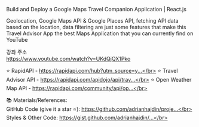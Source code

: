 Build and Deploy a Google Maps Travel Companion Application | React.js

Geolocation, Google Maps API & Google Places API, fetching API data based on the location, data filtering are just some features that make this Travel Advisor App the best Maps Application that you can currently find on YouTube

강좌 주소</br>
https://www.youtube.com/watch?v=UKdQjQX1Pko</br>

⭐ RapidAPI - https://rapidapi.com/hub?utm_source=y...</br>
⭐ Travel Advisor API - https://rapidapi.com/apidojo/api/trav...</br>
⭐ Open Weather Map API - https://rapidapi.com/community/api/op...</br>

📚 Materials/References:</br>
GitHub Code (give it a star ⭐): https://github.com/adrianhajdin/proje...</br>
Styles & Other Code: https://gist.github.com/adrianhajdin/...</br>
